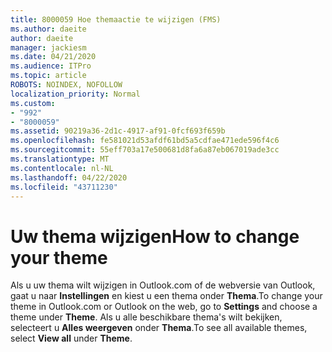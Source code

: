 ```yaml
---
title: 8000059 Hoe themaactie te wijzigen (FMS)
ms.author: daeite
author: daeite
manager: jackiesm
ms.date: 04/21/2020
ms.audience: ITPro
ms.topic: article
ROBOTS: NOINDEX, NOFOLLOW
localization_priority: Normal
ms.custom:
- "992"
- "8000059"
ms.assetid: 90219a36-2d1c-4917-af91-0fcf693f659b
ms.openlocfilehash: fe581021d53afdf61bd5a5cdfae471ede596f4c6
ms.sourcegitcommit: 55eff703a17e500681d8fa6a87eb067019ade3cc
ms.translationtype: MT
ms.contentlocale: nl-NL
ms.lasthandoff: 04/22/2020
ms.locfileid: "43711230"
---
```

# <a name="how-to-change-your-theme"></a><span data-ttu-id="8426a-102">Uw thema wijzigen</span><span class="sxs-lookup"><span data-stu-id="8426a-102">How to change your theme</span></span>

<span data-ttu-id="8426a-103">Als u uw thema wilt wijzigen in Outlook.com of de webversie van Outlook, gaat u naar **Instellingen** en kiest u een thema onder **Thema**.</span><span class="sxs-lookup"><span data-stu-id="8426a-103">To change your theme in Outlook.com or Outlook on the web, go to **Settings** and choose a theme under **Theme**.</span></span> <span data-ttu-id="8426a-104">Als u alle beschikbare thema's wilt bekijken, selecteert u **Alles weergeven** onder **Thema**.</span><span class="sxs-lookup"><span data-stu-id="8426a-104">To see all available themes, select **View all** under **Theme**.</span></span>
  
